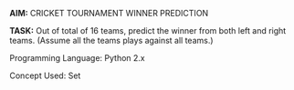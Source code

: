 **AIM:**  CRICKET TOURNAMENT WINNER PREDICTION

**TASK:** Out of total of 16 teams, predict the winner from both left and right teams. (Assume all the teams plays against all teams.)

Programming Language: Python 2.x

Concept Used: Set

